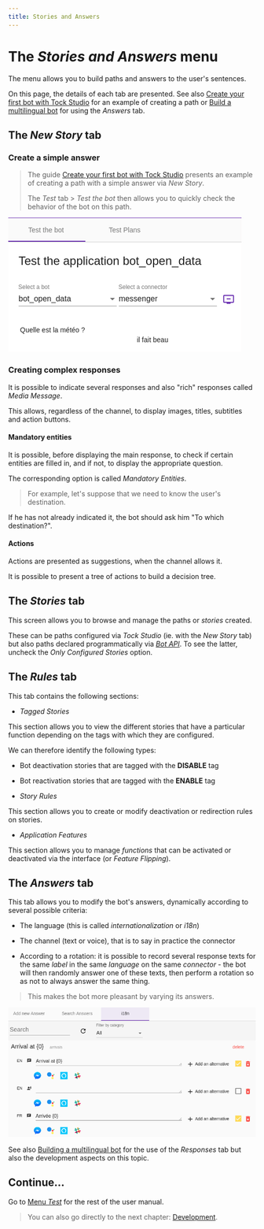 ```yaml
---
title: Stories and Answers
---
```


# The _Stories and Answers_ menu

The menu allows you to build paths and answers to the user's sentences.

On this page, the details of each tab are presented. See also
[Create your first bot with Tock Studio](../../guides/studio) for an example of creating a
path or [Build a multilingual bot](../../dev/i18n) for using the _Answers_ tab.

## The _New Story_ tab

### Create a simple answer

> The guide [Create your first bot with Tock Studio](../../guides/studio) presents
an example of creating a path with a simple answer via _New Story_.
>
> The _Test_ tab > _Test the bot_ then allows you to quickly check the behavior of the bot on this path.

![Test_dedicated_response](../../img/build-2.png "Testing the dedicated response")

### Creating complex responses

It is possible to indicate several responses and also "rich" responses called _Media Message_.

This allows, regardless of the channel, to display images, titles, subtitles and action buttons.

#### Mandatory entities

It is possible, before displaying the main response, to check if certain entities
are filled in, and if not, to display the appropriate question.

The corresponding option is called _Mandatory Entities_.

> For example, let's suppose that we need to know the user's destination.

If he has not already indicated it, the bot should ask him "To which destination?".

#### Actions

Actions are presented as suggestions, when the channel allows it.

It is possible to present a tree of actions to build a decision tree.

## The _Stories_ tab

This screen allows you to browse and manage the paths or _stories_ created.

These can be paths configured via _Tock Studio_ (ie. with the _New Story_ tab) but also paths
declared programmatically via [_Bot API_](../../dev/bot-api). To see the latter, uncheck the
_Only Configured Stories_ option.

## The _Rules_ tab

This tab contains the following sections:

* _Tagged Stories_

This section allows you to view the different stories that have a particular function depending on the tags with which they are configured.

We can therefore identify the following types:

* Bot deactivation stories that are tagged with the **DISABLE** tag
* Bot reactivation stories that are tagged with the **ENABLE** tag

* _Story Rules_

This section allows you to create or modify deactivation or redirection rules on stories.

* _Application Features_

This section allows you to manage _functions_ that can be activated or deactivated via the interface (or _Feature Flipping_).

## The _Answers_ tab

This tab allows you to modify the bot's answers, dynamically according to several possible criteria:

* The language (this is called _internationalization_ or _i18n_)

* The channel (text or voice), that is to say in practice the connector

* According to a rotation: it is possible to record several response texts for the same _label_ in
the same _language_ on the same _connector_ - the bot will then randomly answer one of these texts, then perform a
rotation so as not to always answer the same thing.

> This makes the bot more pleasant by varying its answers.

![Internationalization](../../img/i18n.png "Internationalization")

See also [Building a multilingual bot](../../dev/i18n) for the use of the _Responses_ tab but also
the development aspects on this topic.

## Continue...

Go to [Menu _Test_](../test) for the rest of the user manual.

> You can also go directly to the next chapter: [Development](../../../dev/modes).